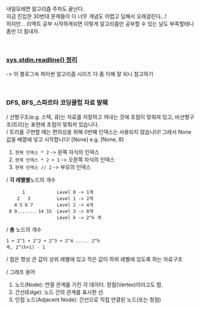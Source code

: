 내일모레면 알고리즘 주차도 끝난다.       
지금 진입한 30번대 문제들이 다 너무 개념도 어렵고 딥해서 오래걸린다...!                     
허지만... 리액트 공부 시작하게되면 이렇게 알고리즘만 공부할 수 있는 날도 부족할테니 좀만 더 힘내자.      

<br>

### [sys.stdin.readline() 정리](https://velog.io/@yeseolee/Python-%ED%8C%8C%EC%9D%B4%EC%8D%AC-%EC%9E%85%EB%A0%A5-%EC%A0%95%EB%A6%ACsys.stdin.readline)            
-> 이 블로그속 파이썬 알고리즘 시리즈 다 좀 이해 잘 되니 참고하기

<br>

### DFS, BFS_스파르타 코딩클럽 자료 발췌
/ 선형구조(e.g. 스택, 큐)는 자료를 저장하고 꺼내는 것에 초점이 맞춰져 있고, 비선형구조(트리)는 표현에 초점이 맞춰져 있습니다.    
/ 트리를 구현할 때는 편의성을 위해 0번째 인덱스는 사용되지 않습니다! 그래서 None 값을 배열에 넣고 시작합니다! [None] e.g. [None, 8]    
    
1.  ```현재 인덱스 * 2``` -> 왼쪽 자식의 인덱스       
2. ```현재 인덱스 * 2 + 1``` -> 오른쪽 자식의 인덱스          
3. ```현재 인덱스 // 2``` -> 부모의 인덱스       

/ **각 레벨별**노드의 개수            
```
      1            Level 0 -> 1개
    2   3          Level 1 -> 2개 
   4 5 6 7         Level 2 -> 4개
 8 9....... 14 15  Level 3 -> 8개 
                   Level k -> 2^k 개
```

/ **총** 노드의 개수
```
1 + 2^1 + 2^2 + 2^3 + 2^4 ..... 2^h
즉, 2^(h+1) - 1
```

/ 힙은 항상 큰 값이 상위 레벨에 있고 작은 값이 하위 레벨에 있도록 하는 자료구조                 

/ 그래프 용어            
1. 노드(Node): 연결 관계를 가진 각 데이터. 정점(Vertex)이라고도 함.         
2. 간선(Edge): 노드 간의 관계를 표시한 선.           
3. 인접 노드(Adjacent Node): 간선으로 직접 연결된 노드(또는 정점)          

